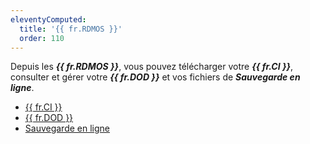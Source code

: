 ```yaml
---
eleventyComputed:
  title: '{{ fr.RDMOS }}'
  order: 110
---
```

Depuis les ***{{ fr.RDMOS }}***, vous pouvez télécharger votre ***{{ fr.CI }}***, consulter et gérer votre ***{{ fr.DOD }}*** et vos fichiers de ***Sauvegarde en ligne***. 

* [{{ fr.CI }}](/fr/cloud/rdm-online-services/custom-installer/) 
* [{{ fr.DOD }}](/fr/cloud/rdm-online-services/online-drive/) 
* [Sauvegarde en ligne](/fr/cloud/rdm-online-services/online-backup/) 
